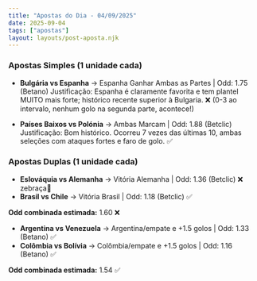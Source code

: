 ```yaml
---
title: "Apostas do Dia - 04/09/2025"
date: 2025-09-04
tags: ["apostas"]
layout: layouts/post-aposta.njk
---
```




### Apostas Simples (1 unidade cada)
- **Bulgária vs Espanha** → Espanha Ganhar Ambas as Partes | Odd: 1.75 (Betano) 
  Justificação: Espanha é claramente favorita e tem plantel MUITO mais forte; histórico recente superior à Bulgaria. ❌ (0-3 ao intervalo, nenhum golo na segunda parte, acontece!)

- **Países Baixos vs Polónia** → Ambas Marcam | Odd: 1.88 (Betclic) 
  Justificação: Bom histórico. Ocorreu 7 vezes das últimas 10, ambas seleções com ataques fortes e faro de golo. ✅


### Apostas Duplas (1 unidade cada)
- **Eslováquia vs Alemanha** → Vitória Alemanha | Odd: 1.36 (Betclic) ❌ zebraça🦓
- **Brasil vs Chile** → Vitória Brasil | Odd: 1.18 (Betclic) ✅

**Odd combinada estimada:** 1.60 ❌

- **Argentina vs Venezuela** → Argentina/empate e +1.5 golos | Odd: 1.33 (Betano) ✅
- **Colômbia vs Bolívia** → Colômbia/empate e +1.5 golos | Odd: 1.16 (Betano) ✅

**Odd combinada estimada:** 1.54 ✅